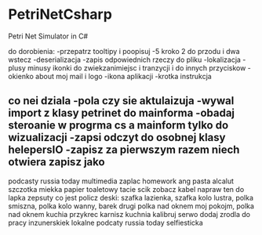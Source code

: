 # PetriNetCsharp
Petri Net Simulator in C#

do dorobienia:
-przepatrz tooltipy i poopisuj
-5 kroko 2 do przodu i dwa wstecz
-deserializacja
-zapis odpowiednich rzeczy do pliku
-lokalizacja
-plusy minusy ikonki do zwiekzanimiejsc i tranzycji i do innych przyciskow
-okienko about moj mail i logo
-ikona aplikacji
-krotka instrukcja


co nei dziala
-pola czy sie aktulaizuja
-wywal import z klasy petrinet do mainforma
-obadaj steroanie w progrma cs a mainform tylko do wizualizacji
-zapsi odczyt do osobnej klasy helepersIO
-zapisz za pierwszym razem niech otwiera zapisz jako
-



podcasty russia today
multimedia zaplac
homework ang
pasta alcalut
szczotka miekka
papier toaletowy
tacie scik zobacz
kabel napraw ten do lapka zepsuty co jest
policz deski: szafka lazienka, szafka kolo lustra, polka smiszna, polka kolo wanny, barek drugi
	polka nad oknem moj pokojm, polka nad oknem kuchia
przykrec karnisz kuchnia
kalibruj serwo
dodaj zrodla do pracy inzunerskiek lokalne
podcaty russia today
selfiesticka









